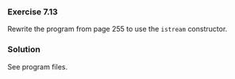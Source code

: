 ### Exercise 7.13

Rewrite the program from page 255 to use the `istream` constructor.

### Solution

See program files.
